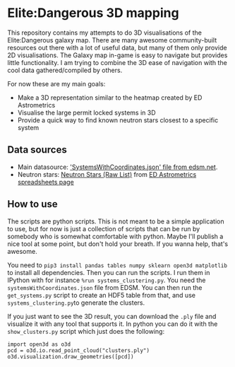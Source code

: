 # Elite:Dangerous 3D mapping
This repository contains my attempts to do 3D visualisations of the Elite:Dangerous galaxy map. There are many awesome community-built resources out there with a lot of useful data, but many of them only provide 2D visualisations. The Galaxy map in-game is easy to navigate but provides little functionality. I am trying to combine the 3D ease of navigation with the cool data gathered/compiled by others. 

For now these are my main goals:
- Make a 3D representation similar to the heatmap created by ED Astrometrics
- Visualise the large permit locked systems in 3D
- Provide a quick way to find known neutron stars closest to a specific system

## Data sources
- Main datasource: ['SystemsWithCoordinates.json' file from edsm.net](https://www.edsm.net/en/nightly-dumps).
- Neutron stars: [Neutron Stars (Raw List)](https://edastro.com/mapcharts/files/neutron-stars.csv) from [ED Astrometrics spreadsheets page](https://edastro.com/mapcharts/files.html)

## How to use
The scripts are python scripts. This is not meant to be a simple application to use, but for now is just a collection of scripts that can be run by somebody who is somewhat comfortable with python. Maybe I'll publish a nice tool at some point, but don't hold your breath. If you wanna help, that's awesome.

You need to `pip3 install pandas tables numpy sklearn open3d matplotlib` to install all dependencies. Then you can run the scripts. I run them in IPython with for instance `%run systems_clustering.py`. You need the `systemsWithCoordinates.json` file from EDSM. You can then run the `get_systems.py` script to create an HDF5 table from that, and use `systems_clustering.py`to generate the clusters.

If you just want to see the 3D result, you can download the `.ply` file and visualize it with any tool that supports it. In python you can do it with the `show_clusters.py` script which just does the following:

```
import open3d as o3d
pcd = o3d.io.read_point_cloud("clusters.ply")
o3d.visualization.draw_geometries([pcd])
```
